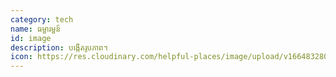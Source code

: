 ```yaml
---
category: tech
name: ធម្ផារម្ផន៍
id: image
description: បង្កើតរូបភាព។
icon: https://res.cloudinary.com/helpful-places/image/upload/v1664832807/dtpr-icons/tech/image_rihwq2.svg
---
```

